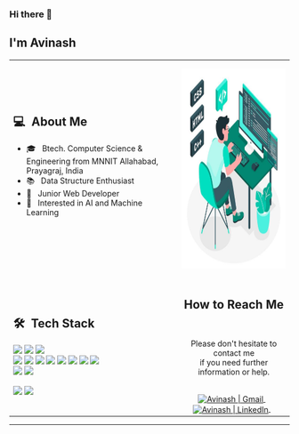 ### Hi there 👋

## I'm Avinash 

<table>
  <tr>
    <td>
      <h2> 💻 &nbsp;About Me </h2>
       <ul>
        <li>🎓 &nbsp; Btech. Computer Science & Engineering from MNNIT Allahabad, Prayagraj, India </li>
        <li>📚 &nbsp; Data Structure Enthusiast </li>
        <li>👑 &nbsp; Junior Web Developer </li>
        <li>🤔 &nbsp; Interested in AI and Machine Learning</li>
       </ul>
       <p align="center">
         <br>
<!--         <img height="150em" src="https://github-readme-stats-eight-theta.vercel.app/api?username=Avinash7390&show_icons=true&theme=algolia&include_all_commits=true&count_private=true"/> -->
        </p>
    </td>
    <td>
     <p align="center">
        <img height="360em" src="https://github.com/Avinash7390/VCS/blob/master/src/6f89f2fa71a68c0f0bb98064f3554ba2.jpg"/>
     </p>
    </td>
  </tr>
  <tr>
   <td>
     <h2> 🛠 &nbsp;Tech Stack</h2>
     <img src="https://img.shields.io/badge/-C-05122A?style=flat&logo=C"/>
     <img src="https://img.shields.io/badge/-C++-05122A?style=flat&logo=C%2B%2B"/>
     <img src="https://img.shields.io/badge/-Java-05122A?style=flat&logo=java"/>
     <br>
     <img src="https://img.shields.io/badge/-HTML-05122A?style=flat&logo=HTML5"/>
     <img src="https://img.shields.io/badge/-CSS-05122A?style=flat&logo=CSS3"/>
     <img src="https://img.shields.io/badge/-JavaScript-05122A?style=flat&logo=javascript"/>
     <img src="https://img.shields.io/badge/-React-05122A?style=flat&logo=react"/>
     <img src="https://img.shields.io/badge/-MongoDB-05122A?style=flat&logo=mongodb"/>
     <img src="https://img.shields.io/badge/-ExpressJs-05122A?style=flat&logo=express"/>
     <img src="https://img.shields.io/badge/-Bootstrap-05122A?style=flat&logo=bootstrap"/>
     <img src="https://img.shields.io/badge/-JQuery-05122A?style=flat&logo=jquery"/>
     <br>
     <img src="https://img.shields.io/badge/-Git-05122A?style=flat&logo=git"/>
     <img src="https://img.shields.io/badge/-Github-05122A?style=flat&logo=github"/>
     <br>
     <br>
     <img src="https://img.shields.io/badge/-IntelliJ-05122A?style=flat&logo=intellijidea"/>
     <img src="https://img.shields.io/badge/-Visual%20Studio%20Code-05122A?style=flat&logo=visual-studio-code&logoColor=007ACC"/>
   </td>
   <td>
    <div align="center">
      <h2><b>How to Reach Me</b></h2>
      <br>
      <p>Please don't hesitate to contact me 
        <br>if you need further information or help.
      </p>
      <br>
      <a href="mailto:kumaravinash42592021@gmail.com" >
      <img align="center" alt="Avinash | Gmail" width="30em" src="https://img.icons8.com/ios-glyphs/50/000000/gmail.png" />
      </a> &nbsp;&nbsp;
      <a href="https://www.linkedin.com/in/avinash-kumar4259/" >
      <img align="center" alt="Avinash | LinkedIn" width="30em" src="https://img.icons8.com/ios-glyphs/50/000000/linkedin.png" />
      </a> &nbsp;&nbsp;
      <br>
    </div>
   </td>
  </tr>
</table>

------
